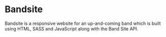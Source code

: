 # Bandsite
Bandsite is a responsive website for an up-and-coming band which is built using HTML, SASS and JavaScript along with the Band Site API.
